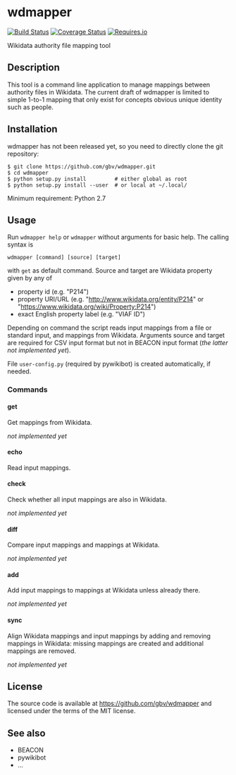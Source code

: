 # wdmapper

[![Build Status](https://travis-ci.org/gbv/wdmapper.png?branch=master)](https://travis-ci.org/gbv/wdmapper)
[![Coverage Status](https://coveralls.io/repos/github/gbv/wdmapper/badge.svg?branch=master)](https://coveralls.io/github/gbv/wdmapper?branch=master)
[![Requires.io](https://requires.io/github/gbv/wdmapper/requirements.svg?branch=master)](https://requires.io/github/gbv/wdmapper/requirements?branch=master)

Wikidata authority file mapping tool

## Description

This tool is a command line application to manage mappings between authority files in Wikidata. The current draft of wdmapper is limited to simple 1-to-1 mapping that only exist for concepts obvious unique identity such as people.

## Installation

wdmapper has not been released yet, so you need to directly clone the git repository:

~~~shell
$ git clone https://github.com/gbv/wdmapper.git
$ cd wdmapper
$ python setup.py install         # either global as root
$ python setup.py install --user  # or local at ~/.local/
~~~

Minimum requirement: Python 2.7

## Usage

Run `wdmapper help` or `wdmapper` without arguments for basic help. The calling
syntax is

~~~shell
wdmapper [command] [source] [target]
~~~

with `get` as default command. Source and target are Wikidata property given by
any of

* property id (e.g. "P214")
* property URI/URL (e.g. "<http://www.wikidata.org/entity/P214>" 
  or "<https://www.wikidata.org/wiki/Property:P214>")
* exact English property label (e.g. "VIAF ID")

Depending on command the script reads input mappings from a file or standard
input, and mappings from Wikidata.  Arguments source and target are required
for CSV input format but not in BEACON input format (*the latter not
implemented yet*).

File `user-config.py` (required by pywikibot) is created automatically, if
needed.

### Commands

#### get

Get mappings from Wikidata.

*not implemented yet*

#### echo

Read input mappings.

#### check

Check whether all input mappings are also in Wikidata.

*not implemented yet*

#### diff

Compare input mappings and mappings at Wikidata.

*not implemented yet*

#### add

Add input mappings to mappings at Wikidata unless already there.

*not implemented yet*

#### sync

Align Wikidata mappings and input mappings by adding and removing mappings
in Wikidata: missing mappings are created and additional mappings are removed.
 
*not implemented yet*

## License

The source code is available at <https://github.com/gbv/wdmapper> and licensed
under the terms of the MIT license.

## See also

* BEACON
* pywikibot
* ...

